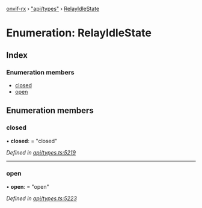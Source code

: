[onvif-rx](../README.md) › ["api/types"](../modules/_api_types_.md) › [RelayIdleState](_api_types_.relayidlestate.md)

# Enumeration: RelayIdleState

## Index

### Enumeration members

* [closed](_api_types_.relayidlestate.md#closed)
* [open](_api_types_.relayidlestate.md#open)

## Enumeration members

###  closed

• **closed**: = "closed"

*Defined in [api/types.ts:5219](https://github.com/patrickmichalina/onvif-rx/blob/3e9b152/src/api/types.ts#L5219)*

___

###  open

• **open**: = "open"

*Defined in [api/types.ts:5223](https://github.com/patrickmichalina/onvif-rx/blob/3e9b152/src/api/types.ts#L5223)*
